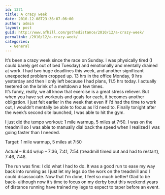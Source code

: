 ```yaml
---
id: 1371
title: A crazy week
date: 2010-12-08T23:36:07-06:00
author: admin
layout: post
guid: http://www.afhill.com/gothedistance/2010/12/a-crazy-week/
permalink: /2010/12/a-crazy-week/
categories:
  - General
---
```

It&#8217;s been a crazy week since the race on Sunday. I was physically tired (I could barely get out of bed Tuesday) and emotionally and mentally drained at work. I had two huge deadlines this week, and another significant unexpected problem cropped up. 13 hrs in the office Monday, 9 hrs yesterday and then I only left because I had plans, 11.5 hrs today. I actually teetered on the brink of a meltdown a few times.  
It&#8217;s funny, really, we all know that exercise is a great stress reliever. But when you have set workouts and goals for each, it becomes another obligation. I just felt earlier in the week that even if I&#8217;d had the time to work out, I wouldn&#8217;t mentally be able to focus as I&#8217;d need to. Finally tonight after the week&#8217;s second site launched, I was able to hit the gym. 

I just did the tempo workout: 1 mile warmup, 5 miles at 7:50. I was on the treadmill so I was able to manually dial back the speed when I realized I was going faster than I needed.

Target: 1 mile warmup, 5 miles at 7:50

Actual &#8211; 8:44 w/up &#8211; 7:36, 7:41, 7:54 (treadmill timed out and had to restart), 7:46, 7:48.

The run was fine: I did what I had to do. It was a good run to ease my way back into running as I just let my legs do the work on the treadmill and I could disassociate. Now that I&#8217;m done, I feel so much better! Glad to be back- although now it&#8217;s time to focus on my derby bout this weekend.years of distance running have trained my legs to expect to taper before an event.